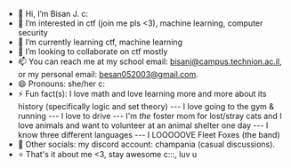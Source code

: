 - 👋 Hi, I’m Bisan J. c: 
- 👀 I’m interested in ctf (join me pls <3), machine learning, computer security 
- 🌱 I’m currently learning ctf, machine learning
- 💞️ I’m looking to collaborate on ctf mostly 
- 📫 You can reach me at my school email: bisanj@campus.technion.ac.il, or my personal email: besan052003@gmail.com.
- 😄 Pronouns: she/her c:
- ⚡ Fun fact(s): I love math and love learning more and more about its history (specifically logic and set theory) --- I love going to the gym & running  --- I love to drive --- I'm *the* foster mom for lost/stray cats and I love animals and want to volunteer at an animal shelter one day  --- I know three different languages --- I LOOOOOVE Fleet Foxes (the band)
- 👾  Other socials: my discord account: champania (casual discussions). 
- ⭐ That's it about me <3, stay awesome c:::, luv u
<!---
beisanj/beisanj is a ✨ special ✨ repository because its `README.md` (this file) appears on your GitHub profile.
You can click the Preview link to take a look at your changes.
--->
